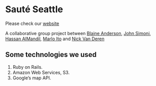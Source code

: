 # Sauté Seattle

Please check our [website](http://sautee-seattle.herokuapp.com/)

A collaborative group project between [Blaine Anderson](https://github.com/BlaineA97), [John Simoni](https://github.com/JSimoni42), [Hassan AlMandil](https://github.com/Mandil), [Marlo Ito](https://github.com/Marloito) and [Nick Van Deren](https://github.com/Nickvanderen)

## Some technologies we used
1. Ruby on Rails.
2. Amazon Web Services, S3.
3. Google’s map API.
